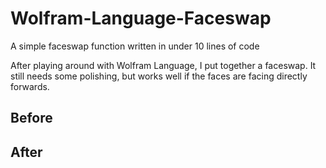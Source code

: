 # Wolfram-Language-Faceswap
A simple faceswap function written in under 10 lines of code

After playing around with Wolfram Language, I put together a faceswap. It still needs some polishing, but works well if the faces are facing directly forwards.

## Before


## After
